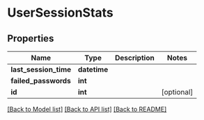 # UserSessionStats

## Properties
Name | Type | Description | Notes
------------ | ------------- | ------------- | -------------
**last_session_time** | **datetime** |  | 
**failed_passwords** | **int** |  | 
**id** | **int** |  | [optional] 

[[Back to Model list]](../README.md#documentation-for-models) [[Back to API list]](../README.md#documentation-for-api-endpoints) [[Back to README]](../README.md)


